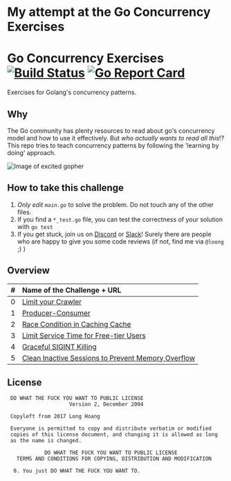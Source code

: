 # My attempt at the Go Concurrency Exercises

# Go Concurrency Exercises [![Build Status](https://travis-ci.org/loong/go-concurrency-exercises.svg?branch=main)](https://travis-ci.org/loong/go-concurrency-exercises) [![Go Report Card](https://goreportcard.com/badge/github.com/loong/go-concurrency-exercises)](https://goreportcard.com/report/github.com/loong/go-concurrency-exercises)
Exercises for Golang's concurrency patterns.

## Why
The Go community has plenty resources to read about go's concurrency model and how to use it effectively. But *who actually wants to read all this*!? This repo tries to teach concurrency patterns by following the 'learning by doing' approach.

![Image of excited gopher](https://golang.org/doc/gopher/pkg.png)

## How to take this challenge
1. *Only edit `main.go`* to solve the problem. Do not touch any of the other files.
2. If you find a `*_test.go` file, you can test the correctness of your solution with `go test`
3. If you get stuck, join us on [Discord](https://discord.com/invite/golang) or [Slack](https://invite.slack.golangbridge.org/)! Surely there are people who are happy to give you some code reviews (if not, find me via `@loong` ;) )

## Overview
| # | Name of the Challenge + URL           |
| - |:-------------|
| 0 | [Limit your Crawler](https://github.com/loong/go-concurrency-exercises/tree/main/0-limit-crawler) |
| 1 | [Producer-Consumer](https://github.com/loong/go-concurrency-exercises/tree/main/1-producer-consumer)  |
| 2 | [Race Condition in Caching Cache](https://github.com/loong/go-concurrency-exercises/tree/main/2-race-in-cache#race-condition-in-caching-szenario)  |
| 3 | [Limit Service Time for Free-tier Users](https://github.com/loong/go-concurrency-exercises/tree/main/3-limit-service-time)  |
| 4 | [Graceful SIGINT Killing](https://github.com/loong/go-concurrency-exercises/tree/main/4-graceful-sigint)  |
| 5 | [Clean Inactive Sessions to Prevent Memory Overflow](https://github.com/loong/go-concurrency-exercises/tree/main/5-session-cleaner)  |

## License

```
 DO WHAT THE FUCK YOU WANT TO PUBLIC LICENSE
                    Version 2, December 2004

 Copyleft from 2017 Long Hoang

 Everyone is permitted to copy and distribute verbatim or modified
 copies of this license document, and changing it is allowed as long
 as the name is changed.

            DO WHAT THE FUCK YOU WANT TO PUBLIC LICENSE
   TERMS AND CONDITIONS FOR COPYING, DISTRIBUTION AND MODIFICATION

  0. You just DO WHAT THE FUCK YOU WANT TO.
```
